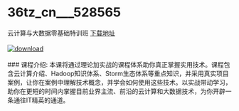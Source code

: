 # 36tz_cn___528565
云计算与大数据零基础特训班
[下载地址](http://www.36tz.cn/article/528565 "下载地址")
<br/></br>[![download](http://36tz.cn/muke_img/2019_11_2-47-300x253.png "下载地址")](http://www.36tz.cn/article/528565 "下载地址")
<br/></br>### 课程介绍:
本课将通过理论加实战的课程体系助你真正掌握实用技术。课程包含云计算介绍、Hadoop知识体系、Storm生态体系等重点知识，并采用真实项目案例，让你在案例中理解技术概念，并学会如何使用这些技术。以实战带动学习，助你在更短的时间内掌握目前业界主流、前沿的云计算和大数据技术，为你开辟一条通往IT精英的通道。


